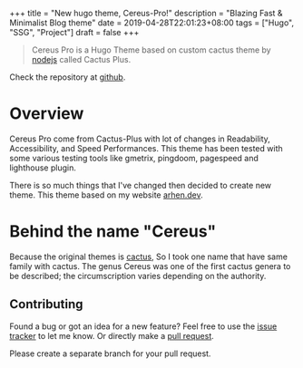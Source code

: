 +++
title = "New hugo theme, Cereus-Pro!"
description = "Blazing Fast & Minimalist Blog theme"
date = 2019-04-28T22:01:23+08:00
tags = ["Hugo", "SSG", "Project"]
draft = false
+++

> Cereus Pro is a Hugo Theme based on custom cactus theme by [nodejs](https://github.com/nodejh/hugo-theme-cactus-plus) called Cactus Plus.

Check the repository at [github](https://github.com/arhen/hugo-cereus-pro-theme).

# Overview
Cereus Pro come from Cactus-Plus with lot of changes in Readability, Accessibility, and Speed Performances.
This theme has been tested with some various testing tools like gmetrix, pingdoom, pagespeed and lighthouse plugin.

There is so much things that I've changed then decided to create new theme. This theme based on my website [arhen.dev](https://wwww.arhen.dev).

# Behind the name "Cereus"
Because the original themes is [cactus](https://github.com/digitalcraftsman/hugo-cactus-theme), So I took one name that have same family with cactus. The genus Cereus was one of the first cactus genera to be described; the circumscription varies depending on the authority.

## Contributing
Found a bug or got an idea for a new feature? Feel free to use the [issue tracker](//github.com/arhen/hugo-cereus-pro-theme/issues) to let me know. Or directly make a [pull request](//github.com/arhen/hugo-cereus-pro-theme/pulls).

Please create a separate branch for your pull request.
